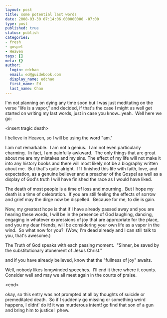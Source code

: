 ```yaml
---
layout: post
title: some potential last words
date: 2008-03-30 07:14:06.000000000 -07:00
type: post
published: true
status: publish
categories:
- fresh
- gospel
- Heaven
tags: []
meta: {}
author:
  login: edchao
  email: ed@guidebook.com
  display_name: edchao
  first_name: Ed
  last_name: Chao
---
```

<p>I'm not planning on dying any time soon but I was just meditating on the verse "life is a vapor," and decided, if that's the case I might as well get started on writing my last words, just in case you know...yeah.  Well here we go:</p>
<p>&lt;insert tragic death&gt;</p>
<p>I believe in Heaven, so I will be using the word "am."</p>
<p>I am not remarkable.  I am not a genius.  I am not even particularly charming.  In fact, I am painfully awkward.  The only things that are great about me are my mistakes and my sins. The effect of my life will not make it into any history books and there will most likely not be a biography written about me.  But that's quite alright.  If I finished this life with faith, love, and expectation, as a genuine believer and a preacher of the Gospel as well as a display of God's truth I will have finished the race as I would have liked.</p>
<p>The death of most people is a time of loss and mourning.  But I hope my death is a time of celebration.  If you are still feeling the effects of sorrow and grief may the dirge now be dispelled.  Because for me, to die is gain.</p>
<p>Now, my greatest hope is that if I have already passed away and you are hearing these words, I will be in the presence of God laughing, dancing, engaging in whatever expressions of joy that are appropriate for the place, and you my dear friends, will be considering your own life as a vapor in the wind.  So what now for you?  (Wow, I'm dead already and I can still talk to you, that's awesome.)</p>
<p>The Truth of God speaks with each passing moment.  "Sinner, be saved by the substitutionary atonement of Jesus Christ."</p>
<p>and if you have already believed, know that the "fullness of joy" awaits.</p>
<p>Well, nobody likes longwinded speeches.  I'll end it there where it counts.  Consider well and may we all meet again in the courts of praise.</p>
<p>&lt;end&gt;</p>
<p>okay, so this entry was not prompted at all by thoughts of suicide or premeditated death.  So if I suddenly go missing or something weird happens, I didnt' do it! it was murderous intent! go find that son of a gun and bring him to justice!  phew.</p>

